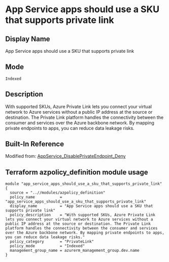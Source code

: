 # App Service apps should use a SKU that supports private link

## Display Name

App Service apps should use a SKU that supports private link

## Mode

`Indexed`

## Description

With supported SKUs, Azure Private Link lets you connect your virtual network to Azure services without a public IP address at the source or destination. The Private Link platform handles the connectivity between the consumer and services over the Azure backbone network. By mapping private endpoints to apps, you can reduce data leakage risks.

## Built-In Reference

Modified from: [AppService_DisablePrivateEndpoint_Deny](https://github.com/Azure/azure-policy/blob/master/built-in-policies/policyDefinitions/App%20Service/AppService_DisablePrivateEndpoint_Deny.json.json)

Terraform azpolicy_definition module usage
-----

```hcl
module "app_service_apps_should_use_a_sku_that_supports_private_link" {
  source = "..//modules/azpolicy_definition"
  policy_name           = "app_service_apps_should_use_a_sku_that_supports_private_link"
  display_name          = "App Service apps should use a SKU that supports private link"
  policy_description    = "With supported SKUs, Azure Private Link lets you connect your virtual network to Azure services without a public IP address at the source or destination. The Private Link platform handles the connectivity between the consumer and services over the Azure backbone network. By mapping private endpoints to apps, you can reduce data leakage risks."
  policy_category       = "PrivateLink"
  policy_mode           = "Indexed"
  management_group_name = azurerm_management_group.dev.name
}
```

